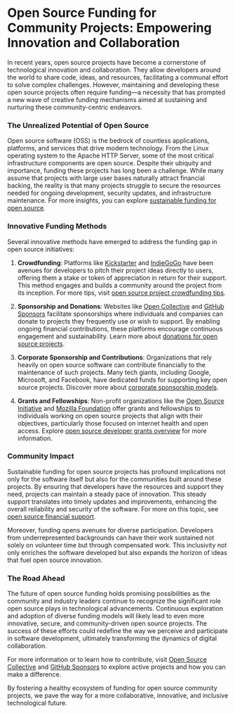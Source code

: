 # Open Source Funding for Community Projects: Empowering Innovation and Collaboration

In recent years, open source projects have become a cornerstone of technological innovation and collaboration. They allow developers around the world to share code, ideas, and resources, facilitating a communal effort to solve complex challenges. However, maintaining and developing these open source projects often require funding—a necessity that has prompted a new wave of creative funding mechanisms aimed at sustaining and nurturing these community-centric endeavors.

### The Unrealized Potential of Open Source

Open source software (OSS) is the bedrock of countless applications, platforms, and services that drive modern technology. From the Linux operating system to the Apache HTTP Server, some of the most critical infrastructure components are open source. Despite their ubiquity and importance, funding these projects has long been a challenge. While many assume that projects with large user bases naturally attract financial backing, the reality is that many projects struggle to secure the resources needed for ongoing development, security updates, and infrastructure maintenance. For more insights, you can explore [sustainable funding for open source](https://www.license-token.com/wiki/sustainable-funding-for-open-source).

### Innovative Funding Methods

Several innovative methods have emerged to address the funding gap in open source initiatives:

1. **Crowdfunding**: Platforms like [Kickstarter](https://www.kickstarter.com) and [IndieGoGo](https://www.indiegogo.com) have been avenues for developers to pitch their project ideas directly to users, offering them a stake or token of appreciation in return for their support. This method engages and builds a community around the project from its inception. For more tips, visit [open source project crowdfunding tips](https://www.license-token.com/wiki/open-source-project-crowdfunding-tips).

2. **Sponsorship and Donations**: Websites like [Open Collective](https://opencollective.com) and [GitHub Sponsors](https://github.com/sponsors) facilitate sponsorships where individuals and companies can donate to projects they frequently use or wish to support. By enabling ongoing financial contributions, these platforms encourage continuous engagement and sustainability. Learn more about [donations for open source projects](https://www.license-token.com/wiki/donations-for-open-source-projects).

3. **Corporate Sponsorship and Contributions**: Organizations that rely heavily on open source software can contribute financially to the maintenance of such projects. Many tech giants, including Google, Microsoft, and Facebook, have dedicated funds for supporting key open source projects. Discover more about [corporate sponsorship models](https://www.license-token.com/wiki/corporate-sponsorship-models).

4. **Grants and Fellowships**: Non-profit organizations like the [Open Source Initiative](https://www.opensource.org) and [Mozilla Foundation](https://foundation.mozilla.org) offer grants and fellowships to individuals working on open source projects that align with their objectives, particularly those focused on internet health and open access. Explore [open source developer grants overview](https://www.license-token.com/wiki/open-source-developer-grants-overview) for more information.

### Community Impact

Sustainable funding for open source projects has profound implications not only for the software itself but also for the communities built around these projects. By ensuring that developers have the resources and support they need, projects can maintain a steady pace of innovation. This steady support translates into timely updates and improvements, enhancing the overall reliability and security of the software. For more on this topic, see [open source financial support](https://www.license-token.com/wiki/open-source-financial-support).

Moreover, funding opens avenues for diverse participation. Developers from underrepresented backgrounds can have their work sustained not solely on volunteer time but through compensated work. This inclusivity not only enriches the software developed but also expands the horizon of ideas that fuel open source innovation.

### The Road Ahead

The future of open source funding holds promising possibilities as the community and industry leaders continue to recognize the significant role open source plays in technological advancements. Continuous exploration and adoption of diverse funding models will likely lead to even more innovative, secure, and community-driven open source projects. The success of these efforts could redefine the way we perceive and participate in software development, ultimately transforming the dynamics of digital collaboration.

For more information or to learn how to contribute, visit [Open Source Collective](https://opencollective.com) and [GitHub Sponsors](https://github.com/sponsors) to explore active projects and how you can make a difference.

By fostering a healthy ecosystem of funding for open source community projects, we pave the way for a more collaborative, innovative, and inclusive technological future.